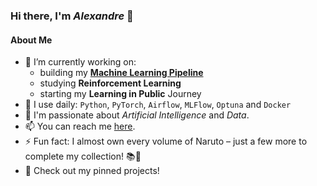 ### Hi there, I'm *Alexandre* 👋 

#### About Me
- 🔭 I’m currently working on:
  * building my **[Machine Learning Pipeline](https://github.com/AlexandreManai/ML_pipeline)**
  * studying **Reinforcement Learning**
  * starting my **Learning in Public** Journey
- 🌱 I use daily: `Python`, `PyTorch`, `Airflow`, `MLFlow`, `Optuna` and `Docker`
- 💖 I'm passionate about *Artificial Intelligence* and *Data*.
- 📫 You can reach me [here](https://www.linkedin.com/in/alexandre-manai-0129467a/).
- ⚡ Fun fact: I almost own every volume of Naruto – just a few more to complete my collection! 📚🍥
- 📝 Check out my pinned projects!
